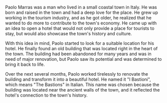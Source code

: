 Paolo Marras was a man who lived in a small coastal town in Italy. He was born and raised in the town and had a deep love for the place. He grew up working in the tourism industry, and as he got older, he realized that he wanted to do more to contribute to the town's economy. He came up with an idea to open a hotel that would not only provide a place for tourists to stay, but would also showcase the town's history and culture.

With this idea in mind, Paolo started to look for a suitable location for his hotel. He finally found an old building that was located right in the heart of the town. The building had been abandoned for many years and was in need of major renovation, but Paolo saw its potential and was determined to bring it back to life.

Over the next several months, Paolo worked tirelessly to renovate the building and transform it into a beautiful hotel. He named it "I Bastioni", which means "The Bastions" in Italian. This name was chosen because the building was located near the ancient walls of the town, and it reflected the hotel's connection to the town's history.